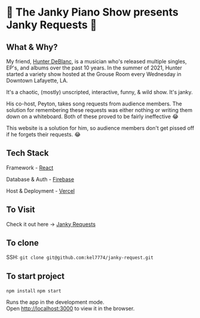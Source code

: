 # 🎹 The Janky Piano Show presents Janky Requests 🎹
## What & Why?
My friend, [Hunter DeBlanc](https://www.hunterdeblanc.com/), is a musician who's released multiple singles, EP's, and albums over the past 10 years. In the summer of 2021, Hunter started a variety show hosted at the Grouse Room every Wednesday in Downtown Lafayette, LA.

It's a chaotic, (mostly) unscripted, interactive, funny, & wild show. It's janky.

His co-host, Peyton, takes song requests from audience members. The solution for remembering these requests was either nothing or writing them down on a whiteboard. Both of these proved to be fairly ineffective 😂

This website is a solution for him, so audience members don't get pissed off if he forgets their requests. 😂

## Tech Stack
Framework - [React](https://reactjs.org/)  

Database & Auth - [Firebase](https://firebase.google.com/)  

Host & Deployment - [Vercel](https://vercel.com/)  

## To Visit
Check it out here -> [Janky Requests](https://jankyrequests.com)

## To clone
SSH: `git clone git@github.com:kel7774/janky-request.git`

## To start project
`npm install`
`npm start`

Runs the app in the development mode.\
Open [http://localhost:3000](http://localhost:3000) to view it in the browser.